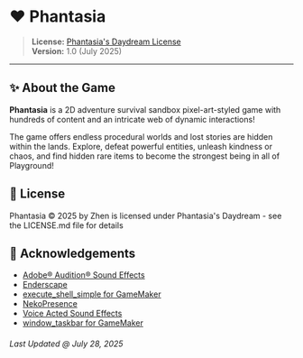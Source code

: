 # ❤️ Phantasia

> **License:** [Phantasia's Daydream License](./LICENSE.md)  
> **Version:** 1.0 (July 2025)

---

## ✨ About the Game

**Phantasia** is a 2D adventure survival sandbox pixel-art-styled game with hundreds of content and an intricate web of dynamic interactions!

The game offers endless procedural worlds and lost stories are hidden within the lands. Explore, defeat powerful entities, unleash kindness or chaos, and find hidden rare items to become the strongest being in all of Playground!

## 📜 License

Phantasia © 2025 by Zhen is licensed under Phantasia's Daydream - see the LICENSE.md file for details

## 💝 Acknowledgements

- [Adobe® Audition® Sound Effects](https://www.adobe.com/products/audition/offers/adobeauditiondlcsfx.html)
- [Enderscape](https://github.com/they-made-enderscape/enderscape)
- [execute_shell_simple for GameMaker](https://yellowafterlife.itch.io/gamemaker-execute-shell-simple)
- [NekoPresence](https://github.com/nkrapivin/NekoPresence)
- [Voice Acted Sound Effects](https://www.youtube.com/@voicedsoundeffects)
- [window_taskbar for GameMaker](https://yellowafterlife.itch.io/gamemaker-window-taskbar)

###### Last Updated @ July 28, 2025